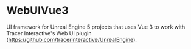 # WebUIVue3
UI framework for Unreal Engine 5 projects that uses Vue 3 to work with Tracer Interactive's Web UI plugin (https://github.com/tracerinteractive/UnrealEngine).
